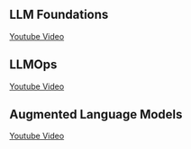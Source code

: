 ## LLM Foundations
[Youtube Video](https://www.youtube.com/watch?v=MyFrMFab6bo&t=373s)


## LLMOps
[Youtube Video](https://youtu.be/Fquj2u7ay40)

## Augmented Language Models
[Youtube Video](https://youtu.be/YdeuQhlHmCA)
